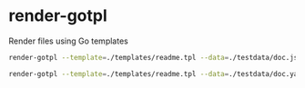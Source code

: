 # render-gotpl

Render files using Go templates


```bash
render-gotpl --template=./templates/readme.tpl --data=./testdata/doc.json

render-gotpl --template=./templates/readme.tpl --data=./testdata/doc.yaml
```

